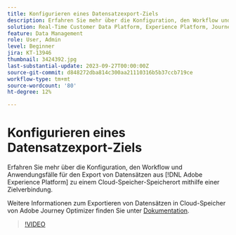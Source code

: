 ```yaml
---
title: Konfigurieren eines Datensatzexport-Ziels
description: Erfahren Sie mehr über die Konfiguration, den Workflow und Anwendungsfälle für den Export von Datensätzen aus [!DNL Adobe Experience Platform] zu einem Cloud-Speicher-Speicherort mithilfe einer Zielverbindung.
solution: Real-Time Customer Data Platform, Experience Platform, Journey Optimizer
feature: Data Management
role: User, Admin
level: Beginner
jira: KT-13946
thumbnail: 3424392.jpg
last-substantial-update: 2023-09-27T00:00:00Z
source-git-commit: d848272dba814c300aa21110316b5b37ccb719ce
workflow-type: tm+mt
source-wordcount: '80'
ht-degree: 12%

---
```


# Konfigurieren eines Datensatzexport-Ziels

Erfahren Sie mehr über die Konfiguration, den Workflow und Anwendungsfälle für den Export von Datensätzen aus [!DNL Adobe Experience Platform] zu einem Cloud-Speicher-Speicherort mithilfe einer Zielverbindung.

Weitere Informationen zum Exportieren von Datensätzen in Cloud-Speicher von Adobe Journey Optimizer finden Sie unter [Dokumentation](https://experienceleague.adobe.com/docs/journey-optimizer/using/data-management/datasets/export-datasets.html?lang=de).

>[!VIDEO](https://video.tv.adobe.com/v/3424392/?learn=on)
